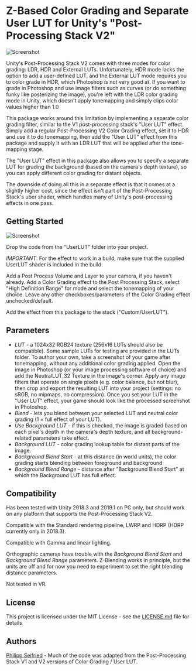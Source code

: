 # Z-Based Color Grading and Separate User LUT for Unity's "Post-Processing Stack V2"

![Screenshot](http://www.philippseifried.com/github/UserLUT.jpg)

Unity's Post-Processing Stack V2 comes with three modes for color grading: LDR, HDR and External LUTs. Unfortunately, HDR mode lacks the option to add a user-defined LUT, and the External LUT mode requires you to color grade in HDR, which Photoshop is not very good at. If you want to grade in Photoshop and use image filters such as curves (or do something funky like posterizing the image), you're left with the LDR color grading mode in Unity, which doesn't apply tonemapping and simply clips color values higher than 1.0

This package works around this limitation by implementing a separate color grading filter, similar to the V1 post-processing stack's "User LUT" effect. Simply add a regular Post-Processing V2 Color Grading effect, set it to HDR and use it to do tonemapping, then add the "User LUT" effect from this package and supply it with an LDR LUT that will be applied after the tone-mapping stage.

The "User LUT" effect in this package also allows you to specify a separate LUT for grading the background (based on the camera's depth texture), so you can apply different color grading for distant objects.

The downside of doing all this in a separate effect is that it comes at a slightly higher cost, since the effect isn't part of the Post-Processing Stack's uber shader, which handles many of Unity's post-processing effects in one pass.

## Getting Started
![Screenshot](http://www.philippseifried.com/github/UserLUTGettingStarted.jpg)

Drop the code from the "UserLUT" folder into your project.

*IMPORTANT*: For the effect to work in a build, make sure that the supplied UserLUT shader is included in the build.

Add a Post Process Volume and Layer to your camera, if you haven't already. Add a Color Grading effect to the Post Processing Stack, select "High Definition Range" for mode and select the tonemapping of your choice. Leave any other checkboxes/parameters of the Color Grading effect unchecked/default.

Add the effect from this package to the stack ("Custom/UserLUT").

## Parameters

* *LUT* - a 1024x32 RGB24 texture (256x16 LUTs should also be compatible). Some sample LUTs for testing are provided in the LUTs folder. To author your own, take a screenshot of your game after tonemapping, without any additional color grading applied. Open the image in Photoshop (or your image processing software of choice) and add the NeutralLUT_32 Texture in the image's corner. Apply any image filters that operate on single pixels (e.g. color balance, but not blur), then crop and export the resulting LUT into your project (settings: no sRGB, no mipmaps, no compression). Once you set your LUT in the "User LUT" effect, your game should look like the processed screenshot in Photoshop.
* *Blend* - lets you blend between your selected LUT and neutral color grading (1 = full effect of your LUT).
* *Use Background LUT* - if this is checked, the image is graded based on each pixel's depth in the camera's depth texture, and all background-related parameters take effect.
* *Background LUT* - color grading lookup table for distant parts of the image.
* *Background Blend Start* - at this distance (in world units), the color grading starts blending between foreground and background
* *Background Blend Range* - distance after "Background Blend Start" at which the Background LUT has full effect.

## Compatibility

Has been tested with Unity 2018.3 and 2019.1 on PC only, but should work on any platform that supports the Post-Processing Stack V2.

Compatible with the Standard rendering pipeline, LWRP and HDRP (HDRP currently only in 2018.3).

Compatible with Gamma and linear lighting.

Orthographic cameras have trouble with the *Background Blend Start* and *Background Blend Range* parameters. Z-Blending works in principle, but the units are off and for now you need to experiment to set the right blending distance parameters.

Not tested in VR.

## License

This project is licensed under the MIT License - see the [LICENSE.md](LICENSE.md) file for details

## Authors

[Philipp Seifried](https://twitter.com/PhilippSeifried) - Much of the code was adapted from the Post-Processing Stack V1 and V2 versions of Color Grading / User LUT.

